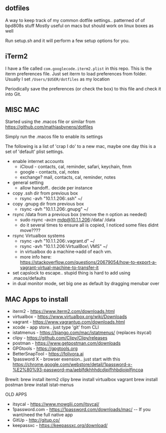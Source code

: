 dotfiles
--------

A way to keep track of my common dotfile settings.. patterned of of bpd808s stuff
Mostly useful on macs but should work on linux boxes as well

Run setup.sh and it will perform a few setup options for you.

iTerm2
------

I have a file called `com.googlecode.iterm2.plist` in this repo. This is the iterm preferences file.
Just set iterm to load preferences from folder. Usually I set `/Users/$USER/dotfiles` as my location

Periodically save the preferences (or check the box) to this file and check it into Git.


MISC MAC
--------
Started using the .macos file or similar from https://github.com/mathiasbynens/dotfiles

Simply run the .macos file to enable its settings

The following is a list of 'crap I do' to a new mac, maybe one day this is a set of 'default' plist settings.

* enable internet accounts
	* iCloud - contacts, cal, reminder, safari, keychain, fmm
	* google - contacts, cal, notes
	* exchange? mail, contacts, cal, reminder, notes
* general setting
	* allow handoff.. decide per instance
* copy .ssh dir from previous box
  * rsync -avh "10.1.1.206:.ssh" ~/
* copy .gnupg dir from previous box
  * rsync -avh "10.1.1.206:.gnupg" ~/
* rsync /data from a previous box (remove the n option as needed)
  * sudo rsync -avzn mdp@10.1.1.206:/data/ /data
  * do it several times to ensure all is copied, I noticed some files didnt move????
* rsync Virtualbox systems
  * rsync -avh "10.1.1.206:.vagrant.d" ~/
  * rsync -avh "10.1.1.206:VirtualBox\ VMS" ~/
  * in virtualbox do a machine->add of each vm.
  * more info here: https://stackoverflow.com/questions/20679054/how-to-export-a-vagrant-virtual-machine-to-transfer-it
* set capslock to escape.. stupid thing is hard to add using .macos/defaults
* in dual monitor mode, set big one as default by dragging menubar over


MAC Apps to install
---------------

* iterm2 - https://www.iterm2.com/downloads.html
* virtualbox - https://www.virtualbox.org/wiki/Downloads
* vagrant - https://www.vagrantup.com/downloads.html
* xcode - app store.. just type 'git' from CLI
* istatmenus - https://bjango.com/mac/istatmenus/ (replaces itsycal)
* clipy - https://github.com/Clipy/Clipy/releases
* postman - https://www.getpostman.com/downloads
* GPGtools - https://gpgtools.org
* BetterSnapTool - https://folivora.ai
* 1password X - browser exension.. just start with this https://chrome.google.com/webstore/detail/1password-x-%E2%80%93-password-ma/aeblfdkhhhdcdjpifhhbdiojplfjncoa


Brewit:
brew install iterm2 clipy
brew install virtualbox vagrant
brew install postman
brew install istat-menus

OLD APPS
* itsycal - https://www.mowglii.com/itsycal/
* 1password.com - https://1password.com/downloads/mac/ -- If you want/need the full native app
* GitUp - http://gitup.co/
* keepassxc - https://keepassxc.org/download/
